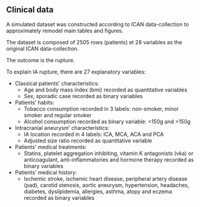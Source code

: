 ## Clinical data 
A simulated dataset was constructed according to ICAN data-collection to approximately remodel main tables and figures.

The dataset is composed of 2505 rows (patients) et 28 variables as the original ICAN data-collection.

The outcome is the rupture. 

To explain IA rupture, there are 27 explanatory variables:
  -	Classical patients’ characteristics: 
    - Age and body mass index (bmi) recorded as quantitative variables
    - Sex, sporadic case recorded as binary variables
  -	Patients’ habits:
    - Tobacco consumption recorded in 3 labels: non-smoker, minor smoker and regular smoker
    - Alcohol consumption recorded as binary variable: <150g and >150g
  -	Intracranial aneurysm’ characteristics:
    - IA location recorded in 4 labels: ICA, MCA, ACA and PCA
    - Adjusted size ratio recorded as quantitative variable
  -	Patients’ medical treatments:
    - Statins, platelet aggregation inhibiting, vitamin K antagonists (vka) or anticoagulant, anti-inflammatories and hormone therapy recorded as binary variables
  -	Patients’ medical history:
    - Ischemic stroke, ischemic heart disease, peripheral artery disease (pad), carotid stenosis, aortic aneurysm, hypertension, headaches, diabetes, dyslipidemia, allergies, asthma, atopy and eczema recorded as binary variables
